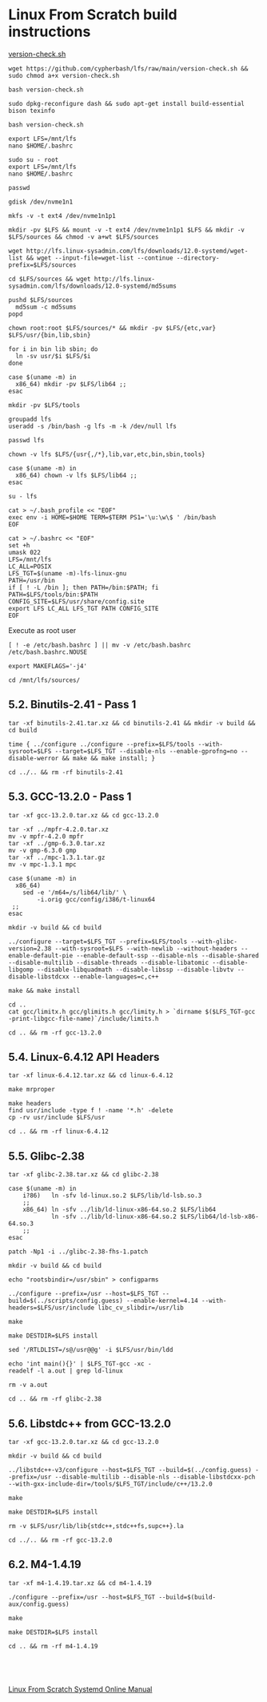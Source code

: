# Linux From Scratch build instructions

[version-check.sh](./version-check.sh)

```code
wget https://github.com/cypherbash/lfs/raw/main/version-check.sh && sudo chmod a+x version-check.sh
```

```code
bash version-check.sh
```

```code
sudo dpkg-reconfigure dash && sudo apt-get install build-essential bison texinfo
```

```code
bash version-check.sh
```

```code
export LFS=/mnt/lfs
nano $HOME/.bashrc
```


```code
sudo su - root
export LFS=/mnt/lfs
nano $HOME/.bashrc
```

```code
passwd
```

```code
gdisk /dev/nvme1n1
```

```code
mkfs -v -t ext4 /dev/nvme1n1p1
```

```code
mkdir -pv $LFS && mount -v -t ext4 /dev/nvme1n1p1 $LFS && mkdir -v $LFS/sources && chmod -v a+wt $LFS/sources
```

```code
wget http://lfs.linux-sysadmin.com/lfs/downloads/12.0-systemd/wget-list && wget --input-file=wget-list --continue --directory-prefix=$LFS/sources
```

```code
cd $LFS/sources && wget http://lfs.linux-sysadmin.com/lfs/downloads/12.0-systemd/md5sums
```

```code
pushd $LFS/sources
  md5sum -c md5sums
popd
```

```code
chown root:root $LFS/sources/* && mkdir -pv $LFS/{etc,var} $LFS/usr/{bin,lib,sbin}
```

```code
for i in bin lib sbin; do
  ln -sv usr/$i $LFS/$i
done
```

```code
case $(uname -m) in
  x86_64) mkdir -pv $LFS/lib64 ;;
esac
```

```code
mkdir -pv $LFS/tools
```

```code
groupadd lfs
useradd -s /bin/bash -g lfs -m -k /dev/null lfs
```

```code
passwd lfs
```

```code
chown -v lfs $LFS/{usr{,/*},lib,var,etc,bin,sbin,tools}
```

```code
case $(uname -m) in
  x86_64) chown -v lfs $LFS/lib64 ;;
esac
```

```code
su - lfs
```

```code
cat > ~/.bash_profile << "EOF"
exec env -i HOME=$HOME TERM=$TERM PS1='\u:\w\$ ' /bin/bash
EOF
```

```code
cat > ~/.bashrc << "EOF"
set +h
umask 022
LFS=/mnt/lfs
LC_ALL=POSIX
LFS_TGT=$(uname -m)-lfs-linux-gnu
PATH=/usr/bin
if [ ! -L /bin ]; then PATH=/bin:$PATH; fi
PATH=$LFS/tools/bin:$PATH
CONFIG_SITE=$LFS/usr/share/config.site
export LFS LC_ALL LFS_TGT PATH CONFIG_SITE
EOF
```

Execute as root user
```code
[ ! -e /etc/bash.bashrc ] || mv -v /etc/bash.bashrc /etc/bash.bashrc.NOUSE
```

```code
export MAKEFLAGS='-j4'
```

```code
cd /mnt/lfs/sources/
```

## 5.2. Binutils-2.41 - Pass 1

```code
tar -xf binutils-2.41.tar.xz && cd binutils-2.41 && mkdir -v build && cd build
```

```code
time { ../configure ../configure --prefix=$LFS/tools --with-sysroot=$LFS --target=$LFS_TGT --disable-nls --enable-gprofng=no --disable-werror && make && make install; }
```

```code
cd ../.. && rm -rf binutils-2.41
```

## 5.3. GCC-13.2.0 - Pass 1

```code
tar -xf gcc-13.2.0.tar.xz && cd gcc-13.2.0
```


```code
tar -xf ../mpfr-4.2.0.tar.xz
mv -v mpfr-4.2.0 mpfr
tar -xf ../gmp-6.3.0.tar.xz
mv -v gmp-6.3.0 gmp
tar -xf ../mpc-1.3.1.tar.gz
mv -v mpc-1.3.1 mpc
```

```code
case $(uname -m) in
  x86_64)
    sed -e '/m64=/s/lib64/lib/' \
        -i.orig gcc/config/i386/t-linux64
 ;;
esac
```


```code
mkdir -v build && cd build
```

```code
../configure --target=$LFS_TGT --prefix=$LFS/tools --with-glibc-version=2.38 --with-sysroot=$LFS --with-newlib --without-headers --enable-default-pie --enable-default-ssp --disable-nls --disable-shared --disable-multilib --disable-threads --disable-libatomic --disable-libgomp --disable-libquadmath --disable-libssp --disable-libvtv --disable-libstdcxx --enable-languages=c,c++
```

```code
make && make install
```

```code
cd ..
cat gcc/limitx.h gcc/glimits.h gcc/limity.h > `dirname $($LFS_TGT-gcc -print-libgcc-file-name)`/include/limits.h
```

```code
cd .. && rm -rf gcc-13.2.0
```

## 5.4. Linux-6.4.12 API Headers


```code
tar -xf linux-6.4.12.tar.xz && cd linux-6.4.12
```

```code
make mrproper
```

```code
make headers
find usr/include -type f ! -name '*.h' -delete
cp -rv usr/include $LFS/usr
```

```code
cd .. && rm -rf linux-6.4.12
```

## 5.5. Glibc-2.38

```code
tar -xf glibc-2.38.tar.xz && cd glibc-2.38
```

```code
case $(uname -m) in
    i?86)   ln -sfv ld-linux.so.2 $LFS/lib/ld-lsb.so.3
    ;;
    x86_64) ln -sfv ../lib/ld-linux-x86-64.so.2 $LFS/lib64
            ln -sfv ../lib/ld-linux-x86-64.so.2 $LFS/lib64/ld-lsb-x86-64.so.3
    ;;
esac
```

```code
patch -Np1 -i ../glibc-2.38-fhs-1.patch
```

```code
mkdir -v build && cd build
```

```code
echo "rootsbindir=/usr/sbin" > configparms
```

```code
../configure --prefix=/usr --host=$LFS_TGT --build=$(../scripts/config.guess) --enable-kernel=4.14 --with-headers=$LFS/usr/include libc_cv_slibdir=/usr/lib
```

```code
make
```

```code
make DESTDIR=$LFS install
```

```code
sed '/RTLDLIST=/s@/usr@@g' -i $LFS/usr/bin/ldd
```

```code
echo 'int main(){}' | $LFS_TGT-gcc -xc -
readelf -l a.out | grep ld-linux
```

```code
rm -v a.out
```

```code
cd .. && rm -rf glibc-2.38
```

## 5.6. Libstdc++ from GCC-13.2.0

```code
tar -xf gcc-13.2.0.tar.xz && cd gcc-13.2.0
```

```code
mkdir -v build && cd build
```

```code
../libstdc++-v3/configure --host=$LFS_TGT --build=$(../config.guess) --prefix=/usr --disable-multilib --disable-nls --disable-libstdcxx-pch --with-gxx-include-dir=/tools/$LFS_TGT/include/c++/13.2.0
```

```code
make
```

```code
make DESTDIR=$LFS install
```

```code
rm -v $LFS/usr/lib/lib{stdc++,stdc++fs,supc++}.la
```

```code
cd ../.. && rm -rf gcc-13.2.0
```

## 6.2. M4-1.4.19

```code
tar -xf m4-1.4.19.tar.xz && cd m4-1.4.19
```

```code
./configure --prefix=/usr --host=$LFS_TGT --build=$(build-aux/config.guess)
```

```code
make
```

```code
make DESTDIR=$LFS install
```

```code
cd .. && rm -rf m4-1.4.19
```

```code

```

```code

```

```code

```

```code

```





[Linux From Scratch Systemd Online Manual](https://www.linuxfromscratch.org/lfs/view/stable-systemd/)

